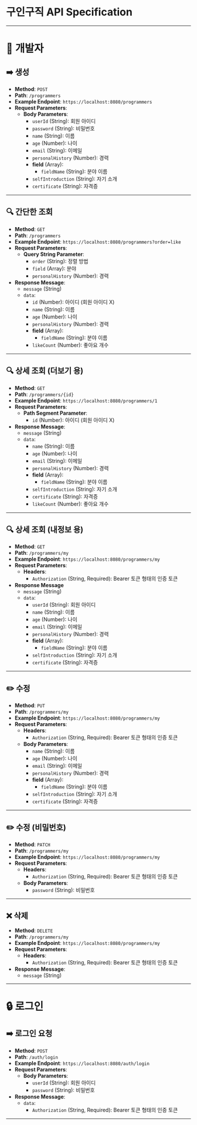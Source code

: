 # 구인구직 API Specification

---

# 👤 개발자

## ➡️ **생성**
- **Method**: `POST`
- **Path**: `/programmers`
- **Example Endpoint**: `https://localhost:8080/programmers`
- **Request Parameters**:
    - **Body Parameters**:
        - `userId` (String): 회원 아이디
        - `password` (String): 비밀번호
        - `name` (String): 이름
        - `age` (Number): 나이
        - `email` (String): 이메일
        - `personalHistory` (Number): 경력
        - **field** (Array):
            - `fieldName` (String): 분야 이름
        - `selfIntroduction` (String): 자기 소개
        - `certificate` (String): 자격증
---

## 🔍 **간단한 조회**
- **Method**: `GET`
- **Path**: `/programmers`
- **Example Endpoint**: `https://localhost:8080/programmers?order=like`
- **Request Parameters**:
    - **Query String Parameter**:
        - `order` (String): 정렬 방법
        - `field` (Array): 분야
        - `personalHistory` (Number): 경력
- **Response Message**:
    - `message` (String)
    - `data`:
        - `id` (Number): 아이디 (회원 아이디 X)
        - `name` (String): 이름
        - `age` (Number): 나이
        - `personalHistory` (Number): 경력
        - **field** (Array):
            - `fieldName` (String): 분야 이름
        - `likeCount` (Number): 좋아요 개수

---

## 🔍 **상세 조회 (더보기 용)**
- **Method**: `GET`
- **Path**: `/programmers/{id}`
- **Example Endpoint**: `https://localhost:8080/programmers/1`
- **Request Parameters**:
    - **Path Segment Parameter**:
        - `id` (Number): 아이디 (회원 아이디 X)
- **Response Message**:
    - `message` (String)
    - `data`:
        - `name` (String): 이름
        - `age` (Number): 나이
        - `email` (String): 이메일
        - `personalHistory` (Number): 경력
        - **field** (Array):
            - `fieldName` (String): 분야 이름
        - `selfIntroduction` (String): 자기 소개
        - `certificate` (String): 자격증
        - `likeCount` (Number): 좋아요 개수

---

## 🔍 **상세 조회 (내정보 용)**
- **Method**: `GET`
- **Path**: `/programmers/my`
- **Example Endpoint**: `https://localhost:8080/programmers/my`
- **Request Parameters**:
    - **Headers**:
      - `Authorization` (String, Required): Bearer 토큰 형태의 인증 토큰
- **Response Message**
    - `message` (String)
    - `data`:
        - `userId` (String): 회원 아이디
        - `name` (String): 이름
        - `age` (Number): 나이
        - `email` (String): 이메일
        - `personalHistory` (Number): 경력
        - **field** (Array):
            - `fieldName` (String): 분야 이름
        - `selfIntroduction` (String): 자기 소개
        - `certificate` (String): 자격증

---

## ✏️ **수정**
- **Method**: `PUT`
- **Path**: `/programmers/my`
- **Example Endpoint**: `https://localhost:8080/programmers/my`
- **Request Parameters**:
    - **Headers**:
        - `Authorization` (String, Required): Bearer 토큰 형태의 인증 토큰
    - **Body Parameters**:
        - `name` (String): 이름
        - `age` (Number): 나이
        - `email` (String): 이메일
        - `personalHistory` (Number): 경력
        - **field** (Array):
            - `fieldName` (String): 분야 이름
        - `selfIntroduction` (String): 자기 소개
        - `certificate` (String): 자격증

---

## ✏️ **수정 (비밀번호)**
- **Method**: `PATCH`
- **Path**: `/programmers/my`
- **Example Endpoint**: `https://localhost:8080/programmers/my`
- **Request Parameters**:
    - **Headers**:
        - `Authorization` (String, Required): Bearer 토큰 형태의 인증 토큰
    - **Body Parameters**:
        - `password` (String): 비밀번호

---

## ❌ **삭제**
- **Method**: `DELETE`
- **Path**: `/programmers/my`
- **Example Endpoint**: `https://localhost:8080/programmers/my`
- **Request Parameters**:
    - **Headers**:
        - `Authorization` (String, Required): Bearer 토큰 형태의 인증 토큰
- **Response Message**:
    - `message` (String)

---

# 🔒 로그인

## ➡️ **로그인 요청**
- **Method**: `POST`
- **Path**: `/auth/login`
- **Example Endpoint**: `https://localhost:8080/auth/login`
- **Request Parameters**:
    - **Body Parameters**:
        - `userId` (String): 회원 아이디
        - `password` (String): 비밀번호
- **Response Message**:
    - `data`:
        - `Authorization` (String, Required): Bearer 토큰 형태의 인증 토큰
        
---